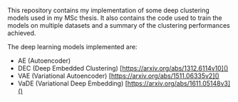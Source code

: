 

This repository contains
my implementation of some deep clustering models
used in my MSc thesis.
It also contains
the code used to train the models
on multiple datasets
and a summary of the clustering performances achieved.

The deep learning models implemented are:

- AE (Autoencoder)
- DEC (Deep Embedded Clustering) [https://arxiv.org/abs/1312.6114v10]()
- VAE (Variational Autoencoder) [https://arxiv.org/abs/1511.06335v2]()
- VaDE (Variational Deep Embedding) [https://arxiv.org/abs/1611.05148v3]()



